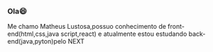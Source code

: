 ### Ola😄
Me chamo Matheus Lustosa,possuo conhecimento de front-end(html,css,java script,react) 
e atualmente estou estudando back-end(java,pyton)pelo NEXT

